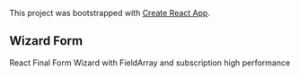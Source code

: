 This project was bootstrapped with [Create React App](https://github.com/facebook/create-react-app).

## Wizard Form

React Final Form Wizard with FieldArray and subscription high performance